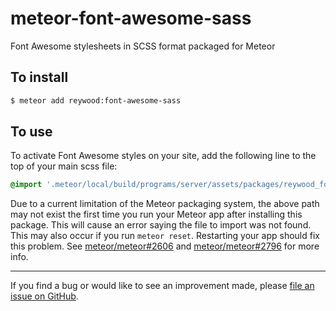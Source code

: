 meteor-font-awesome-sass
========================

Font Awesome stylesheets in SCSS format packaged for Meteor

To install
----------

```sh
$ meteor add reywood:font-awesome-sass
```

To use
------

To activate Font Awesome styles on your site, add the following line to the top of your main scss file:

```scss
@import '.meteor/local/build/programs/server/assets/packages/reywood_font-awesome-sass/font-awesome';
```

Due to a current limitation of the Meteor packaging system, the above path may not exist the first time you run your Meteor app after installing this package. This will cause an error saying the file to import was not found. This may also occur if you run `meteor reset`. Restarting your app should fix this problem. See [meteor/meteor#2606](https://github.com/meteor/meteor/issues/2606) and [meteor/meteor#2796](https://github.com/meteor/meteor/issues/2796) for more info.

--------------------------------------------------------

If you find a bug or would like to see an improvement made, please [file an issue on GitHub](https://github.com/reywood/meteor-font-awesome-sass/issues).
